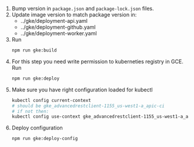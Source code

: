 1.  Bump version in `package.json` and `package-lock.json` files.
2.  Update image version to match package version in:
    -   ../gke/deployment-api.yaml
    -   ../gke/deployment-github.yaml
    -   ../gke/deployment-worker.yaml
3.  Run
    ```sh
    npm run gke:build
    ```
4.  For this step you need write permission to kuberneties registry in GCE. Run
    ```sh
    npm run gke:deploy
    ```
5.  Make sure you have right configuration loaded for kubectl
    ```sh
    kubectl config current-context
    # should be gke_advancedrestclient-1155_us-west1-a_apic-ci
    # if not then:
    kubectl config use-context gke_advancedrestclient-1155_us-west1-a_apic-ci
    ```
6.  Deploy configuration
    ```sh
    npm run gke:deploy-config
    ```
